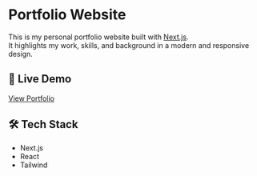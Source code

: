 # Portfolio Website

This is my personal portfolio website built with [Next.js](https://nextjs.org/).  
It highlights my work, skills, and background in a modern and responsive design.

## 🚀 Live Demo
[View Portfolio](https://your-live-link.com)

## 🛠 Tech Stack
- Next.js
- React
- Tailwind
